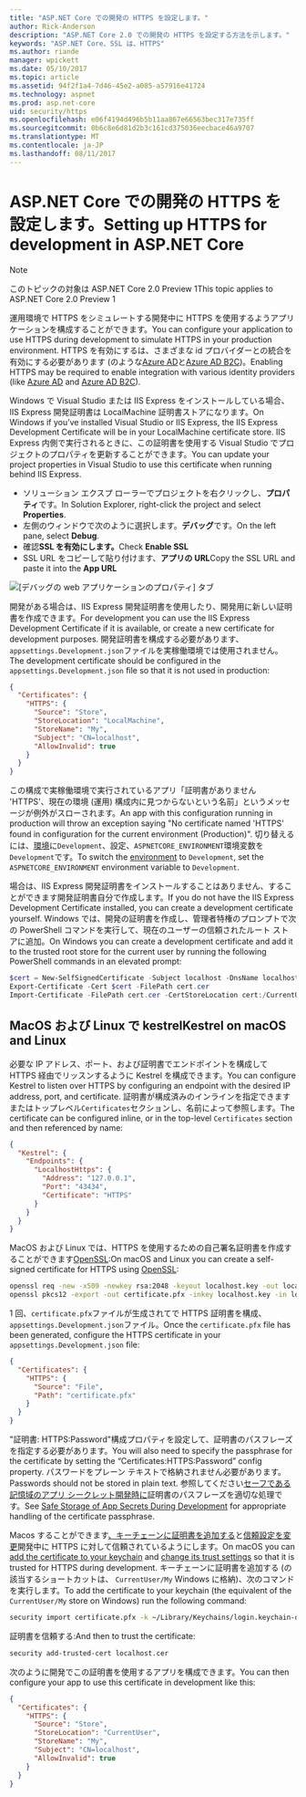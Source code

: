 ```yaml
---
title: "ASP.NET Core での開発の HTTPS を設定します。"
author: Rick-Anderson
description: "ASP.NET Core 2.0 での開発の HTTPS を設定する方法を示します。"
keywords: "ASP.NET Core、SSL は、HTTPS"
ms.author: riande
manager: wpickett
ms.date: 05/10/2017
ms.topic: article
ms.assetid: 94f2f1a4-7d46-45e2-a085-a57916e41724
ms.technology: aspnet
ms.prod: asp.net-core
uid: security/https
ms.openlocfilehash: e06f4194d496b5b11aa867e66563bec317e735ff
ms.sourcegitcommit: 0b6c8e6d81d2b3c161cd375036eecbace46a9707
ms.translationtype: MT
ms.contentlocale: ja-JP
ms.lasthandoff: 08/11/2017
---
```

# <a name="setting-up-https-for-development-in-aspnet-core"></a><span data-ttu-id="982c3-104">ASP.NET Core での開発の HTTPS を設定します。</span><span class="sxs-lookup"><span data-stu-id="982c3-104">Setting up HTTPS for development in ASP.NET Core</span></span>

> [!NOTE] 
> <span data-ttu-id="982c3-105">このトピックの対象は ASP.NET Core 2.0 Preview 1</span><span class="sxs-lookup"><span data-stu-id="982c3-105">This topic applies to ASP.NET Core 2.0 Preview 1</span></span>

<span data-ttu-id="982c3-106">運用環境で HTTPS をシミュレートする開発中に HTTPS を使用するようアプリケーションを構成することができます。</span><span class="sxs-lookup"><span data-stu-id="982c3-106">You can configure your application to use HTTPS during development to simulate HTTPS in your production environment.</span></span> <span data-ttu-id="982c3-107">HTTPS を有効にするは、さまざまな id プロバイダーとの統合を有効にする必要があります (のような[Azure AD](https://azure.microsoft.com/services/active-directory)と[Azure AD B2C](https://azure.microsoft.com/services/active-directory-b2c))。</span><span class="sxs-lookup"><span data-stu-id="982c3-107">Enabling HTTPS may be required to enable integration with various identity providers (like [Azure AD](https://azure.microsoft.com/services/active-directory) and [Azure AD B2C](https://azure.microsoft.com/services/active-directory-b2c)).</span></span>

<a name="iisxpress"></a>

<span data-ttu-id="982c3-108">Windows で Visual Studio または IIS Express をインストールしている場合、IIS Express 開発証明書は LocalMachine 証明書ストアになります。</span><span class="sxs-lookup"><span data-stu-id="982c3-108">On Windows if you’ve installed Visual Studio or IIS Express, the IIS Express Development Certificate will be in your LocalMachine certificate store.</span></span> <span data-ttu-id="982c3-109">IIS Express 内側で実行されるときに、この証明書を使用する Visual Studio でプロジェクトのプロパティを更新することができます。</span><span class="sxs-lookup"><span data-stu-id="982c3-109">You can update your project properties in Visual Studio to use this certificate when running behind IIS Express.</span></span>

   * <span data-ttu-id="982c3-110">ソリューション エクスプ ローラーでプロジェクトを右クリックし、**プロパティ**です。</span><span class="sxs-lookup"><span data-stu-id="982c3-110">In Solution Explorer, right-click the project and select **Properties**.</span></span>
   * <span data-ttu-id="982c3-111">左側のウィンドウで次のように選択します。**デバッグ**です。</span><span class="sxs-lookup"><span data-stu-id="982c3-111">On the left pane, select **Debug**.</span></span>
   * <span data-ttu-id="982c3-112">確認**SSL を有効にします。**</span><span class="sxs-lookup"><span data-stu-id="982c3-112">Check **Enable SSL**</span></span>
   * <span data-ttu-id="982c3-113">SSL URL をコピーして貼り付けます、**アプリの URL**</span><span class="sxs-lookup"><span data-stu-id="982c3-113">Copy the SSL URL and paste it into the **App URL**</span></span>

![[デバッグの web アプリケーションのプロパティ] タブ](enforcing-ssl/_static/ssl.png)

<span data-ttu-id="982c3-115">開発がある場合は、IIS Express 開発証明書を使用したり、開発用に新しい証明書を作成できます。</span><span class="sxs-lookup"><span data-stu-id="982c3-115">For development you can use the IIS Express Development Certificate if it is available, or create a new certificate for development purposes.</span></span> <span data-ttu-id="982c3-116">開発証明書を構成する必要があります、`appsettings.Development.json`ファイルを実稼働環境では使用されません。</span><span class="sxs-lookup"><span data-stu-id="982c3-116">The development certificate should be configured in the `appsettings.Development.json` file so that it is not used in production:</span></span>

```json
{
  "Certificates": {
    "HTTPS": {
      "Source": "Store",
      "StoreLocation": "LocalMachine",
      "StoreName": "My",
      "Subject": "CN=localhost",
      "AllowInvalid": true
    }
  }
}
```

<span data-ttu-id="982c3-117">この構成で実稼働環境で実行されているアプリ「証明書がありません 'HTTPS'、現在の環境 (運用) 構成内に見つからないという名前」というメッセージが例外がスローされます。</span><span class="sxs-lookup"><span data-stu-id="982c3-117">An app with this configuration running in production will throw an exception saying "No certificate named 'HTTPS' found in configuration for the current environment (Production)".</span></span> <span data-ttu-id="982c3-118">切り替えるには、[環境](xref:fundamentals/environments)に`Development`、設定、`ASPNETCORE_ENVIRONMENT`環境変数を`Development`です。</span><span class="sxs-lookup"><span data-stu-id="982c3-118">To switch the [environment](xref:fundamentals/environments) to `Development`, set the `ASPNETCORE_ENVIRONMENT` environment variable to `Development`.</span></span>

<span data-ttu-id="982c3-119">場合は、IIS Express 開発証明書をインストールすることはありません、することができます開発証明書自分で作成します。</span><span class="sxs-lookup"><span data-stu-id="982c3-119">If you do not have the IIS Express Development Certificate installed, you can create a development certificate yourself.</span></span> <span data-ttu-id="982c3-120">Windows では、開発の証明書を作成し、管理者特権のプロンプトで次の PowerShell コマンドを実行して、現在のユーザーの信頼されたルート ストアに追加。</span><span class="sxs-lookup"><span data-stu-id="982c3-120">On Windows you can create a development certificate and add it to the trusted root store for the current user by running the following PowerShell commands in an elevated prompt:</span></span>

```powershell
$cert = New-SelfSignedCertificate -Subject localhost -DnsName localhost -FriendlyName "ASP.NET Core Development" -KeyUsage DigitalSignature -TextExtension @("2.5.29.37={text}1.3.6.1.5.5.7.3.1") 
Export-Certificate -Cert $cert -FilePath cert.cer
Import-Certificate -FilePath cert.cer -CertStoreLocation cert:/CurrentUser/Root
```

<a name="OpenSSL"></a>

## <a name="kestrel-on--macos-and-linux"></a><span data-ttu-id="982c3-121">MacOS および Linux で kestrel</span><span class="sxs-lookup"><span data-stu-id="982c3-121">Kestrel on  macOS and Linux</span></span>

<span data-ttu-id="982c3-122">必要な IP アドレス、ポート、および証明書でエンドポイントを構成して HTTPS 経由でリッスンするように Kestrel を構成できます。</span><span class="sxs-lookup"><span data-stu-id="982c3-122">You can  configure Kestrel to listen over HTTPS by configuring an endpoint with the desired IP address, port, and certificate.</span></span> <span data-ttu-id="982c3-123">証明書が構成済みのインラインを指定できますまたはトップレベル`Certificates`セクションし、名前によって参照します。</span><span class="sxs-lookup"><span data-stu-id="982c3-123">The certificate can be configured inline, or in the top-level `Certificates` section and then referenced by name:</span></span>

```json
{
  "Kestrel": {
    "Endpoints": {
      "LocalhostHttps": {
        "Address": "127.0.0.1",
        "Port": "43434",
        "Certificate": "HTTPS"
      }
    }
  }
}

```

<span data-ttu-id="982c3-124">MacOS および Linux では、HTTPS を使用するための自己署名証明書を作成することができます[OpenSSL](https://www.openssl.org/):</span><span class="sxs-lookup"><span data-stu-id="982c3-124">On macOS and Linux you can create a self-signed certificate for HTTPS using [OpenSSL](https://www.openssl.org/):</span></span>

```bash
openssl req -new -x509 -newkey rsa:2048 -keyout localhost.key -out localhost.cer -days 365 -subj /CN=localhost
openssl pkcs12 -export -out certificate.pfx -inkey localhost.key -in localhost.cer
```

<span data-ttu-id="982c3-125">1 回、`certificate.pfx`ファイルが生成されてで HTTPS 証明書を構成、`appsettings.Development.json`ファイル。</span><span class="sxs-lookup"><span data-stu-id="982c3-125">Once the `certificate.pfx` file has been generated, configure the HTTPS certificate in your `appsettings.Development.json` file:</span></span>

```json
{
  "Certificates": {
    "HTTPS": {
      "Source": "File",
      "Path": "certificate.pfx"
    }
  }
}
```

<span data-ttu-id="982c3-126">"証明書: HTTPS:Password"構成プロパティを設定して、証明書のパスフレーズを指定する必要があります。</span><span class="sxs-lookup"><span data-stu-id="982c3-126">You will also need to specify the passphrase for the certificate by setting the “Certificates:HTTPS:Password” config property.</span></span> <span data-ttu-id="982c3-127">パスワードをプレーン テキストで格納されません必要があります。</span><span class="sxs-lookup"><span data-stu-id="982c3-127">Passwords should not be stored in plain text.</span></span> <span data-ttu-id="982c3-128">参照してください[セーフである記憶域のアプリ シークレット開発時に](app-secrets.md)証明書のパスフレーズを適切な処理です。</span><span class="sxs-lookup"><span data-stu-id="982c3-128">See [Safe Storage of App Secrets During Development](app-secrets.md) for appropriate handling of the certificate passphrase.</span></span>

<span data-ttu-id="982c3-129">Macos することができます[、キーチェーンに証明書を追加する](https://support.apple.com/kb/PH20129?locale=en_US)と[信頼設定を変更](https://support.apple.com/kb/PH20127?locale=en_US&viewlocale=en_US)開発中に HTTPS に対して信頼されているようにします。</span><span class="sxs-lookup"><span data-stu-id="982c3-129">On macOS you can [add the certificate to your keychain](https://support.apple.com/kb/PH20129?locale=en_US) and [change its trust settings](https://support.apple.com/kb/PH20127?locale=en_US&viewlocale=en_US) so that it is trusted for HTTPS during development.</span></span> <span data-ttu-id="982c3-130">キーチェーンに証明書を追加する (の該当するショートカットは、 `CurrentUser/My` Windows に格納)、次のコマンドを実行します。</span><span class="sxs-lookup"><span data-stu-id="982c3-130">To add the certificate to your keychain (the equivalent of the `CurrentUser/My` store on Windows) run the following command:</span></span>

```bash
security import certificate.pfx -k ~/Library/Keychains/login.keychain-db
```

<span data-ttu-id="982c3-131">証明書を信頼する:</span><span class="sxs-lookup"><span data-stu-id="982c3-131">And then to trust the certificate:</span></span>

```bash
security add-trusted-cert localhost.cer
```

<span data-ttu-id="982c3-132">次のように開発でこの証明書を使用するアプリを構成できます。</span><span class="sxs-lookup"><span data-stu-id="982c3-132">You can then configure your app to use this certificate in development like this:</span></span>

```json
{
  "Certificates": {
    "HTTPS": {
      "Source": "Store",
      "StoreLocation": "CurrentUser",
      "StoreName": "My",
      "Subject": "CN=localhost",
      "AllowInvalid": true
    }
  }
}
```
